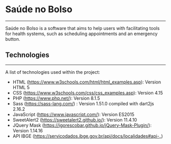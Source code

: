 # Saúde no Bolso

***

Saúde no Bolso is a software that aims to help users with facilitating tools for health systems, such as scheduling appointments and an emergency button.

## Technologies
***
A list of technologies used within the project:
* HTML (https://www.w3schools.com/html/html_examples.asp): Version HTML 5
* CSS (https://www.w3schools.com/css/css_examples.asp): Version 4.15
* PHP (https://www.php.net/): Version 8.1.5
* Sass (https://sass-lang.com/) : Version 1.51.0 compiled with dart2js 2.16.2
* JavaScript (https://www.javascript.com/): Version ES2015
* SweetAlert2 (https://sweetalert2.github.io/): Version 11.4.10
* JQuery Mask (https://igorescobar.github.io/jQuery-Mask-Plugin/): Version 1.14.16
* API IBGE (https://servicodados.ibge.gov.br/api/docs/localidades#api-_)